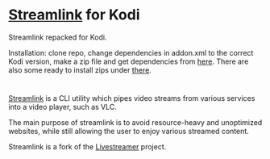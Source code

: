 # [Streamlink][streamlink-website] for Kodi

Streamlink repacked for Kodi.

Installation: clone repo, change dependencies in addon.xml to the correct Kodi version, make a zip file and get dependencies from [here]. There are also some ready to install zips under [there].



# 
[Streamlink][streamlink-website] is a CLI utility which pipes video streams from various services into a video player, such as VLC.

The main purpose of streamlink is to avoid resource-heavy and unoptimized websites, while still allowing the user to enjoy various streamed content.

Streamlink is a fork of the [Livestreamer][livestreamer] project.



  [streamlink-website]: https://streamlink.github.io
  [livestreamer]: https://github.com/chrippa/livestreamer
  [here]: https://github.com/jairoxyz/repo
  [there]: https://github.com/jairoxyz/repo/tree/master/script.module.streamlink

